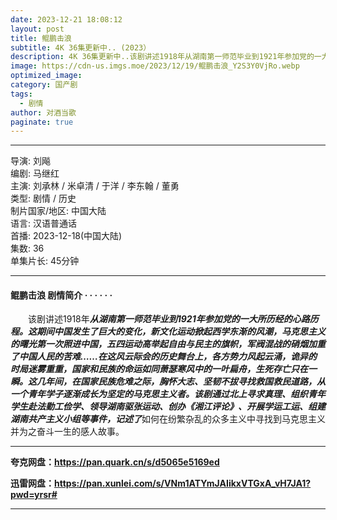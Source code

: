 ```yaml
---
date: 2023-12-21 18:08:12
layout: post
title: 鲲鹏击浪
subtitle: 4K 36集更新中.. (2023）
description: 4K 36集更新中..该剧讲述1918年从湖南第一师范毕业到1921年参加党的一大所历经的心路历程。这期间中国发生了巨大的变化，新文化运动掀起西学东渐的风潮，马克思主义的曙光第一次照进中国，五四运动高举起自由与民主的旗帜，军阀混战的硝烟加重了中国人民的苦难...
image: https://cdn-us.imgs.moe/2023/12/19/鲲鹏击浪_Y2S3Y0VjRo.webp
optimized_image: 
category: 国产剧
tags:
  - 剧情
author: 对酒当歌
paginate: true
---
```


---

导演: 刘飚  
编剧: 马继红  
主演: 刘承林 / 米卓清 / 于洋 / 李东翰 / 董勇  
类型: 剧情 / 历史  
制片国家/地区: 中国大陆  
语言: 汉语普通话  
首播: 2023-12-18(中国大陆)  
集数: 36  
单集片长: 45分钟  

---

#### 鲲鹏击浪 剧情简介 · · · · · ·

　　该剧讲述1918年***从湖南第一师范毕业到1921年参加党的一大所历经的心路历程。这期间中国发生了巨大的变化，新文化运动掀起西学东渐的风潮，马克思主义的曙光第一次照进中国，五四运动高举起自由与民主的旗帜，军阀混战的硝烟加重了中国人民的苦难……在这风云际会的历史舞台上，各方势力风起云涌，诡异的时局迷雾重重，国家和民族的命运如同萧瑟寒风中的一叶扁舟，生死存亡只在一瞬。这几年间，***在国家民族危难之际，胸怀大志、坚韧不拔寻找救国救民道路，从一个青年学子逐渐成长为坚定的马克思主义者。该剧通过***北上寻求真理、组织青年学生赴法勤工俭学、领导湖南驱张运动、创办《湘江评论》、开展学运工运、组建湖南共产主义小组等事件，记述了***如何在纷繁杂乱的众多主义中寻找到马克思主义并为之奋斗一生的感人故事。

---

**夸克网盘：<https://pan.quark.cn/s/d5065e5169ed>**

**迅雷网盘：<https://pan.xunlei.com/s/VNm1ATYmJAIikxVTGxA_vH7JA1?pwd=yrsr#>**

---
